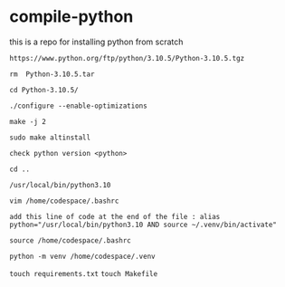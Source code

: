 # compile-python
this is a repo for installing python from scratch

`https://www.python.org/ftp/python/3.10.5/Python-3.10.5.tgz`

`rm  Python-3.10.5.tar`

`cd Python-3.10.5/`

`./configure --enable-optimizations`

`make -j 2`

`sudo make altinstall`

`check python version <python>`

`cd ..` <name of project>

`/usr/local/bin/python3.10`

`vim /home/codespace/.bashrc`

`add this line of code at the end of the file : alias python="/usr/local/bin/python3.10 AND source ~/.venv/bin/activate"`

`source /home/codespace/.bashrc`

`python -m venv /home/codespace/.venv`

`touch requirements.txt`
`touch Makefile`




















































